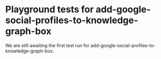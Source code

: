 # Playground tests for add-google-social-profiles-to-knowledge-graph-box
We are still awaiting the first test run for add-google-social-profiles-to-knowledge-graph-box.

